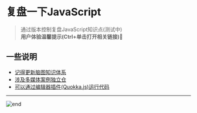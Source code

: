 
# **复盘一下JavaScript**
>通过版本控制复盘JavaScript知识点(测试中)  
>**用户体验温馨提示(Ctrl+单击打开相关链接)💖**  

## **一些说明**
* [记得更新脑图知识体系](https://github.com/techpang666/techpang666.github.io/blob/main/core_libs/mindmap.md)  
* [涉及多媒体案例独立仓](demo_center.md)  
* [可以通过编辑器插件(Quokka.js)运行代码](https://marketplace.visualstudio.com/items?itemName=WallabyJs.quokka-vscode)  

------
![end](https://gitee.com/techpang/img_emoji_libs/raw/master/img_bed/markdown_images/end.jpg '富婆加我吧不想努力了')